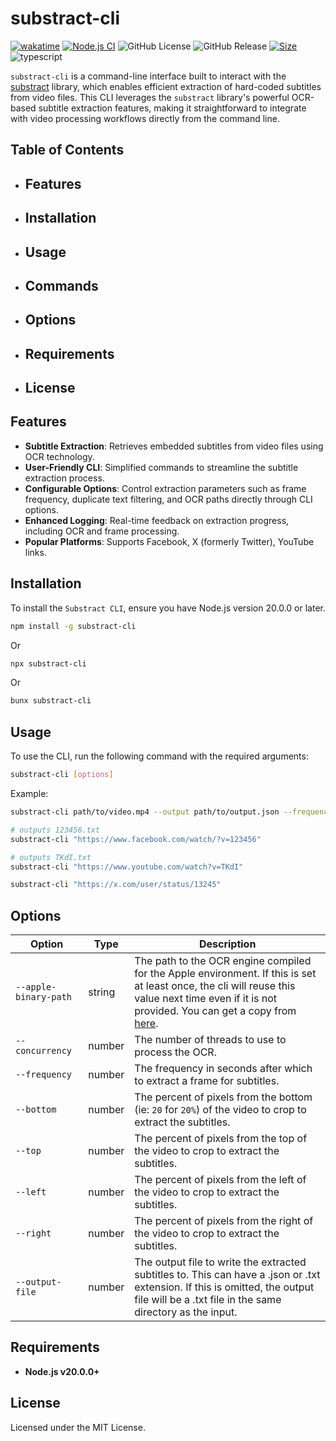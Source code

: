 # substract-cli

[![wakatime](https://wakatime.com/badge/user/a0b906ce-b8e7-4463-8bce-383238df6d4b/project/3ab8ca50-a24a-46b4-af93-e8a6a55f670a.svg)](https://wakatime.com/badge/user/a0b906ce-b8e7-4463-8bce-383238df6d4b/project/3ab8ca50-a24a-46b4-af93-e8a6a55f670a)
[![Node.js CI](https://github.com/ragaeeb/substract-cli/actions/workflows/build.yml/badge.svg)](https://github.com/ragaeeb/substract-cli/actions/workflows/build.yml)
![GitHub License](https://img.shields.io/github/license/ragaeeb/substract-cli)
![GitHub Release](https://img.shields.io/github/v/release/ragaeeb/substract-cli)
[![Size](https://deno.bundlejs.com/badge?q=substract-cli@1.2.1&badge=detailed)](https://bundlejs.com/?q=substract-cli%401.2.1)
![typescript](https://badgen.net/badge/icon/typescript?icon=typescript&label&color=blue)

`substract-cli` is a command-line interface built to interact with the [substract](https://github.com/ragaeeb/substract) library, which enables efficient extraction of hard-coded subtitles from video files. This CLI leverages the `substract` library's powerful OCR-based subtitle extraction features, making it straightforward to integrate with video processing workflows directly from the command line.

## Table of Contents

- ## Features
- ## Installation
- ## Usage
- ## Commands
- ## Options
- ## Requirements
- ## License

## Features

- **Subtitle Extraction**: Retrieves embedded subtitles from video files using OCR technology.
- **User-Friendly CLI**: Simplified commands to streamline the subtitle extraction process.
- **Configurable Options**: Control extraction parameters such as frame frequency, duplicate text filtering, and OCR paths directly through CLI options.
- **Enhanced Logging**: Real-time feedback on extraction progress, including OCR and frame processing.
- **Popular Platforms**: Supports Facebook, X (formerly Twitter), YouTube links.

## Installation

To install the `Substract CLI`, ensure you have Node.js version 20.0.0 or later.

```bash
npm install -g substract-cli
```

Or

```bash
npx substract-cli
```

Or

```bash
bunx substract-cli
```

## Usage

To use the CLI, run the following command with the required arguments:

```bash
substract-cli [options]
```

Example:

```bash
substract-cli path/to/video.mp4 --output path/to/output.json --frequency 5

# outputs 123456.txt
substract-cli "https://www.facebook.com/watch/?v=123456"

# outputs TKdI.txt
substract-cli "https://www.youtube.com/watch?v=TKdI"

substract-cli "https://x.com/user/status/13245"
```

## Options

| Option                | Type   | Description                                                                                                                                                                                                                               |
| --------------------- | ------ | ----------------------------------------------------------------------------------------------------------------------------------------------------------------------------------------------------------------------------------------- |
| `--apple-binary-path` | string | The path to the OCR engine compiled for the Apple environment. If this is set at least once, the cli will reuse this value next time even if it is not provided. You can get a copy from [here](https://github.com/glowinthedark/macOCR). |
| `--concurrency`       | number | The number of threads to use to process the OCR.                                                                                                                                                                                          |
| `--frequency`         | number | The frequency in seconds after which to extract a frame for subtitles.                                                                                                                                                                    |
| `--bottom`            | number | The percent of pixels from the bottom (ie: `20` for `20%`) of the video to crop to extract the subtitles.                                                                                                                                 |
| `--top`               | number | The percent of pixels from the top of the video to crop to extract the subtitles.                                                                                                                                                         |
| `--left`              | number | The percent of pixels from the left of the video to crop to extract the subtitles.                                                                                                                                                        |
| `--right`             | number | The percent of pixels from the right of the video to crop to extract the subtitles.                                                                                                                                                       |
| `--output-file`       | number | The output file to write the extracted subtitles to. This can have a .json or .txt extension. If this is omitted, the output file will be a .txt file in the same directory as the input.                                                 |

## Requirements

- **Node.js v20.0.0+**

## License

Licensed under the MIT License.
